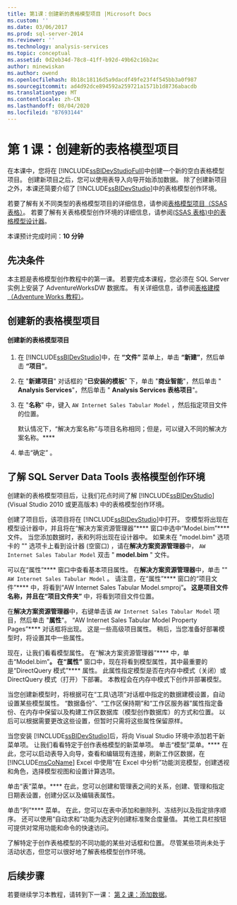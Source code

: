 ```yaml
---
title: 第1课：创建新的表格模型项目 |Microsoft Docs
ms.custom: ''
ms.date: 03/06/2017
ms.prod: sql-server-2014
ms.reviewer: ''
ms.technology: analysis-services
ms.topic: conceptual
ms.assetid: 0d2eb34d-78c8-41ff-b92d-49b62c16b2ac
author: minewiskan
ms.author: owend
ms.openlocfilehash: 8b18c18116d5a9dacdf49fe23f4f545bb3a0f987
ms.sourcegitcommit: ad4d92dce894592a259721a1571b1d8736abacdb
ms.translationtype: MT
ms.contentlocale: zh-CN
ms.lasthandoff: 08/04/2020
ms.locfileid: "87693144"
---
```

# <a name="lesson-1-create-a-new-tabular-model-project"></a>第 1 课：创建新的表格模型项目
  在本课中，您将在 [!INCLUDE[ssBIDevStudioFull](../includes/ssbidevstudiofull-md.md)]中创建一个新的空白表格模型项目。 创建新项目之后，您可以使用表导入向导开始添加数据。 除了创建新项目之外，本课还简要介绍了 [!INCLUDE[ssBIDevStudio](../includes/ssbidevstudio-md.md)]中的表格模型创作环境。  
  
 若要了解有关不同类型的表格模型项目的详细信息，请参阅[表格模型项目（SSAS 表格）](tabular-models/tabular-model-projects-ssas-tabular.md)。 若要了解有关表格模型创作环境的详细信息，请参阅[&#40;SSAS 表格&#41;中的表格模型设计器](tabular-model-designer-ssas-tabular.md)。  
  
 本课预计完成时间：**10 分钟**  
  
## <a name="prerequisites"></a>先决条件  
 本主题是表格模型创作教程中的第一课。 若要完成本课程，您必须在 SQL Server 实例上安装了 AdventureWorksDW 数据库。 有关详细信息，请参阅[表格建模（Adventure Works 教程）](tabular-modeling-adventure-works-tutorial.md)。  
  
## <a name="create-a-new-tabular-model-project"></a>创建新的表格模型项目  
  
#### <a name="to-create-a-new-tabular-model-project"></a>创建新的表格模型项目  
  
1.  在 [!INCLUDE[ssBIDevStudio](../includes/ssbidevstudio-md.md)]中，在 **“文件”** 菜单上，单击 **“新建”**，然后单击 **“项目”**。  
  
2.  在 "**新建项目**" 对话框的 "**已安装的模板**" 下，单击 "**商业智能**"，然后单击 " **Analysis Services**"，然后单击 " **Analysis Services 表格项目**"。  
  
3.  在 "**名称**" 中，键入 `AW Internet Sales Tabular Model` ，然后指定项目文件的位置。  
  
     默认情况下，“解决方案名称”与项目名称相同；但是，可以键入不同的解决方案名称。****  
  
4.  单击“确定”  。  
  
## <a name="understanding-the-sql-server-data-tools-tabular-model-authoring-environment"></a>了解 SQL Server Data Tools 表格模型创作环境  
 创建新的表格模型项目后，让我们花点时间了解 [!INCLUDE[ssBIDevStudio](../includes/ssbidevstudio-md.md)] (Visual Studio 2010 或更高版本) 中的表格模型创作环境。  
  
 创建了项目后，该项目将在 [!INCLUDE[ssBIDevStudio](../includes/ssbidevstudio-md.md)]中打开。 空模型将出现在模型设计器中，并且将在“解决方案资源管理器”**** 窗口中选中“Model.bim”**** 文件。 当您添加数据时，表和列将出现在设计器中。 如果未在 "model.bim" 选项卡的 "" 选项卡上看到设计器 (空窗口) ，请在**解决方案资源管理器**中， `AW Internet Sales Tabular Model` 双击 " **model.bim** " 文件。  
  
 可以在“属性”**** 窗口中查看基本项目属性。 在**解决方案资源管理器**中，单击 "" `AW Internet Sales Tabular Model` 。 请注意，在“属性”**** 窗口的“项目文件”**** 中，将看到“AW Internet Sales Tabular Model.smproj”****。 这是项目文件名称，并且在“项目文件夹”**** 中，将看到项目文件位置。  
  
 在**解决方案资源管理器**中，右键单击该 `AW Internet Sales Tabular Model` 项目，然后单击 "**属性**"。 “AW Internet Sales Tabular Model Property Pages”**** 对话框将出现。 这是一些高级项目属性。 稍后，当您准备好部署模型时，将设置其中一些属性。  
  
 现在，让我们看看模型属性。 在“解决方案资源管理器”**** 中，单击“Model.bim”****。 在“属性”**** 窗口中，现在将看到模型属性，其中最重要的是“DirectQuery 模式”**** 属性。 此属性指定模型是否在内存中模式（关闭）或 DirectQuery 模式（打开）下部署。 本教程会在内存中模式下创作并部署模型。  
  
 当您创建新模型时，将根据可在“工具\选项”对话框中指定的数据建模设置，自动设置某些模型属性。 “数据备份”、“工作区保持期”和“工作区服务器”属性指定备份、在内存中保留以及构建工作区数据库（模型创作数据库）的方式和位置。 以后可以根据需要更改这些设置，但暂时只需将这些属性保留原样。  
  
 当您安装 [!INCLUDE[ssBIDevStudio](../includes/ssbidevstudio-md.md)]后，将向 Visual Studio 环境中添加若干新菜单项。 让我们看看特定于创作表格模型的新菜单项。 单击“模型”菜单。**** 在此，您可以启动表导入向导，查看和编辑现有连接，刷新工作区数据，在 [!INCLUDE[msCoName](../includes/msconame-md.md)] Excel 中使用“在 Excel 中分析”功能浏览模型，创建透视和角色，选择模型视图和设置计算选项。  
  
 单击“表”菜单。**** 在此，您可以创建和管理表之间的关系，创建、管理和指定日期表设置，创建分区以及编辑表属性。  
  
 单击“列”**** 菜单。 在此，您可以在表中添加和删除列、冻结列以及指定排序顺序。 还可以使用“自动求和”功能为选定列创建标准聚合度量值。 其他工具栏按钮可提供对常用功能和命令的快速访问。  
  
 了解特定于创作表格模型的不同功能的某些对话框和位置。 尽管某些项尚未处于活动状态，但您可以很好地了解表格模型创作环境。  
  
## <a name="next-steps"></a>后续步骤  
 若要继续学习本教程，请转到下一课： [第 2 课：添加数据](lesson-2-add-data.md)。  
  
  
